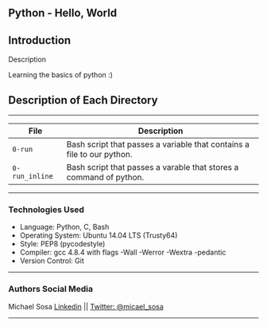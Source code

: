 <!DOCTYPE html>
<html lang="en">
	<body>
			<article>
				<h1>
					Python - Hello, World
				</h1>
				<h2>
					Introduction
				</h2>
				<p>Description</p>
				<p>Learning the basics of python :)</p>
				<h2>
					Description of Each Directory
				</h2>
				<hr>
				<table>
					<thead>
						<tr>
							<th>File</th>
							<th>Description</th>
						</tr>
					</thead>
					<tbody>
						<tr>
							<td><code>0-run</code></td>
							<td>Bash script that passes a variable that contains a file to our python.</td>
						</tr>
						<tr>
							<td><code>0-run_inline</code></td>
							<td>Bash script that passes a varable that stores a command of python.</td>
						</tr>
					</tbody>
				</table>
				<hr>
				<h3>
					Technologies Used
				</h3>
				<ul>
					<li>Language: Python, C, Bash</li>
					<li>Operating System: Ubuntu 14.04 LTS (Trusty64)</li>
					<li>Style: PEP8 (pycodestyle)</li>
					<li>Compiler: gcc 4.8.4 with flags -Wall -Werror -Wextra -pedantic</li>
					<li>Version Control: Git</li>
				</ul>
				<hr>
				<h3>
					Authors Social Media
				</h3>
				<p>Michael Sosa <a href="https://www.linkedin.com/in/michael-sosa/" rel="nofollow">Linkedin</a> || <a href="https://twitter.com/micael_sosa" rel="nofollow">Twitter: @micael_sosa</a></p>
				<hr>
			</article>
	</body>
</html>

